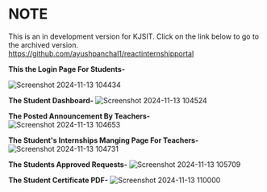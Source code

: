 # NOTE
This is an in development version for KJSIT. Click on the link below to go to the archived version.<br>
https://github.com/ayushpanchal1/reactinternshipportal

**This the Login Page For Students-**


![Screenshot 2024-11-13 104434](https://github.com/user-attachments/assets/a18a1db5-63ad-46b1-9ad4-2728bf8b34a0)



**The Student Dashboard-**
![Screenshot 2024-11-13 104524](https://github.com/user-attachments/assets/554ec104-eee9-4c91-be9b-fe5a8fba0bf1)




**The Posted Announcement By Teachers-**
![Screenshot 2024-11-13 104653](https://github.com/user-attachments/assets/a235725b-0eee-4ab3-8f6e-6525289d390f)


**The Student's Internships Manging Page For Teachers-**
![Screenshot 2024-11-13 104731](https://github.com/user-attachments/assets/a62357fb-71a7-4a11-9a48-a79f7196f5d9)


**The Students Approved Requests-**
![Screenshot 2024-11-13 105709](https://github.com/user-attachments/assets/f56e3a75-3cb7-4bf3-93e3-9755a7ac4f6b)





**The Student Certificate PDF-**
![Screenshot 2024-11-13 110000](https://github.com/user-attachments/assets/b32c4646-cb9a-4628-a257-f7d29812604e)



